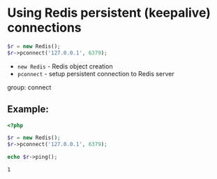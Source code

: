 # Using Redis persistent (keepalive) connections

```php
$r = new Redis();
$r->pconnect('127.0.0.1', 6379); 
```

- `new Redis` - Redis object creation
- `pconnect` - setup persistent connection to Redis server

group: connect

## Example: 
```php
<?php

$r = new Redis();
$r->pconnect('127.0.0.1', 6379); 

echo $r->ping();
```
```
1
```

